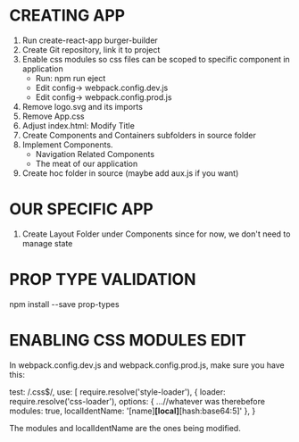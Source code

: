 

# CREATING APP

1. Run create-react-app burger-builder
2. Create Git repository, link it to project
3. Enable css modules so css files can be scoped to specific component in application
    * Run: npm run eject
    * Edit config-> webpack.config.dev.js
    * Edit config-> webpack.config.prod.js
4. Remove logo.svg and its imports
5. Remove App.css
6. Adjust index.html: Modify Title
7. Create Components and Containers subfolders in source folder
8. Implement Components. 
    * Navigation Related Components
    * The meat of our application
9. Create hoc folder in source (maybe add aux.js if you want)

# OUR SPECIFIC APP

1. Create Layout Folder under Components since for now, we don't need to manage state

# PROP TYPE VALIDATION

npm install --save prop-types

# ENABLING CSS MODULES EDIT

In webpack.config.dev.js and webpack.config.prod.js, make sure you have this:

test: /\.css$/,
use: [
    require.resolve('style-loader'),
    {
    loader: require.resolve('css-loader'),
    options: {
        ...//whatever was therebefore
        modules: true,
        localIdentName: '[name]__[local]__[hash:base64:5]'
    },
    }

The modules and localIdentName are the ones being modified.